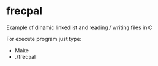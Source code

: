 # frecpal
Example of dinamic linkedlist and  reading /  writing files in C

For execute program just type:

- Make
- ./frecpal <nameOfInFile> <nameOfOutFile>
